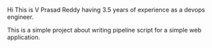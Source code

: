 Hi This is V Prasad Reddy having 3.5 years of experience as a devops engineer.

This is a simple project about writing pipeline script for a simple web application.
